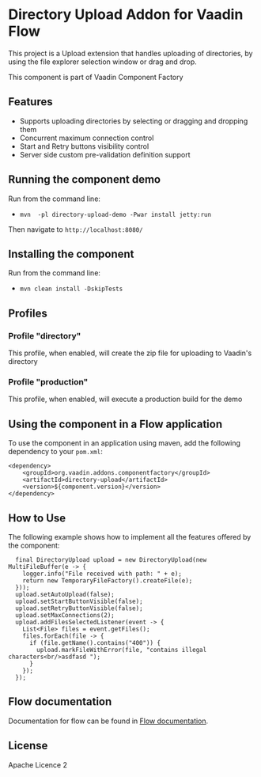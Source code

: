 # Directory Upload Addon for Vaadin Flow

This project is a Upload extension that handles uploading of directories, by using the file explorer selection window or drag and drop.

This component is part of Vaadin Component Factory

## Features

* Supports uploading directories by selecting or dragging and dropping them
* Concurrent maximum connection control
* Start and Retry buttons visibility control
* Server side custom pre-validation definition support 

## Running the component demo
Run from the command line:
- `mvn  -pl directory-upload-demo -Pwar install jetty:run`

Then navigate to `http://localhost:8080/`

## Installing the component
Run from the command line:
- `mvn clean install -DskipTests`

## Profiles
### Profile "directory"
This profile, when enabled, will create the zip file for uploading to Vaadin's directory

### Profile "production"
This profile, when enabled, will execute a production build for the demo

## Using the component in a Flow application
To use the component in an application using maven,
add the following dependency to your `pom.xml`:
```
<dependency>
    <groupId>org.vaadin.addons.componentfactory</groupId>
    <artifactId>directory-upload</artifactId>
    <version>${component.version}</version>
</dependency>
```

## How to Use
The following example shows how to implement all the features offered by the component:

      final DirectoryUpload upload = new DirectoryUpload(new MultiFileBuffer(e -> {
        logger.info("File received with path: " + e);
        return new TemporaryFileFactory().createFile(e);
      }));
      upload.setAutoUpload(false);
      upload.setStartButtonVisible(false);
      upload.setRetryButtonVisible(false);
      upload.setMaxConnections(2);
      upload.addFilesSelectedListener(event -> {
        List<File> files = event.getFiles();
        files.forEach(file -> {
          if (file.getName().contains("400")) {
            upload.markFileWithError(file, "contains illegal characters<br/>asdfasd ");
          }
        });
      });

## Flow documentation
Documentation for flow can be found in [Flow documentation](https://vaadin.com/docs/latest/flow/).

## License

Apache Licence 2
